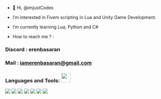 - 👋 Hi, @imjustCodex
- I’m interested in Fivem scripting in Lua and Unity Game Development.
- I’m currently learning Lua, Python and C#

- How to reach me ? :

### Discord : erenbasaran

### Mail :  iamerenbasaran@gmail.com

### Languages and Tools: <img src="https://media.giphy.com/media/WUlplcMpOCEmTGBtBW/giphy.gif" width="30">

<img src="https://img.icons8.com/color/48/000000/c-sharp-logo.png"/>  <img src="https://img.icons8.com/color/48/000000/javascript.png"/> <img src="https://img.icons8.com/ios-filled/50/000000/unity.png"/> <img src="https://img.icons8.com/color/48/000000/html-5--v1.png"/> <img src="https://img.icons8.com/color/48/000000/visual-studio-code-2019.png"/>
<img src="https://img.icons8.com/color/50/000000/visual-studio.png"/> <img src="https://img.icons8.com/material-outlined/48/000000/github.png"/>
